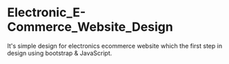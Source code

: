 # Electronic_E-Commerce_Website_Design
It's simple design for electronics ecommerce website which the first step in design using bootstrap &amp; JavaScript.
